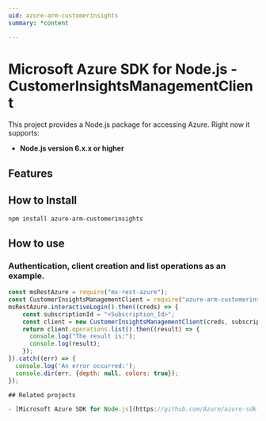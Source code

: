 ```yaml
---
uid: azure-arm-customerinsights
summary: *content

---
```

# Microsoft Azure SDK for Node.js - CustomerInsightsManagementClient
This project provides a Node.js package for accessing Azure. Right now it supports:
- **Node.js version 6.x.x or higher**

## Features


## How to Install

```bash
npm install azure-arm-customerinsights
```

## How to use

### Authentication, client creation and list operations as an example.

```javascript
const msRestAzure = require("ms-rest-azure");
const CustomerInsightsManagementClient = require("azure-arm-customerinsights");
msRestAzure.interactiveLogin().then((creds) => {
    const subscriptionId = "<Subscription_Id>";
    const client = new CustomerInsightsManagementClient(creds, subscriptionId);
    return client.operations.list().then((result) => {
      console.log("The result is:");
      console.log(result);
    });
}).catch((err) => {
  console.log('An error occurred:');
  console.dir(err, {depth: null, colors: true});
});

## Related projects

- [Microsoft Azure SDK for Node.js](https://github.com/Azure/azure-sdk-for-node)
